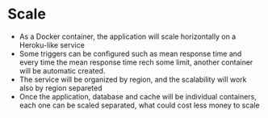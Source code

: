 # Scale

- As a Docker container, the application will scale horizontally on a Heroku-like service
- Some triggers can be configured such as mean response time and every time the mean response time rech some limit, another container will be automatic created.
- The service will be organized by region, and the scalability will work also by region separeted
- Once the application, database and cache will be individual containers, each one can be scaled separated, what could cost less money to scale
